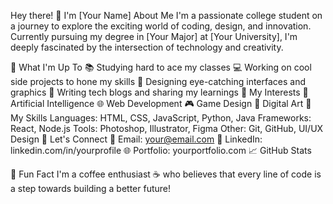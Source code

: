 Hey there! 👋 I'm [Your Name]
About Me
I'm a passionate college student on a journey to explore the exciting world of coding, design, and innovation. Currently pursuing my degree in [Your Major] at [Your University], I'm deeply fascinated by the intersection of technology and creativity.

🚀 What I'm Up To
📚 Studying hard to ace my classes
💻 Working on cool side projects to hone my skills
🎨 Designing eye-catching interfaces and graphics
📝 Writing tech blogs and sharing my learnings
🌱 My Interests
🧠 Artificial Intelligence
🌐 Web Development
🎮 Game Design
📸 Digital Art
💼 My Skills
Languages: HTML, CSS, JavaScript, Python, Java
Frameworks: React, Node.js
Tools: Photoshop, Illustrator, Figma
Other: Git, GitHub, UI/UX Design
🤝 Let's Connect
📧 Email: your@email.com
💼 LinkedIn: linkedin.com/in/yourprofile
🌐 Portfolio: yourportfolio.com
📈 GitHub Stats


🎉 Fun Fact
I'm a coffee enthusiast ☕️ who believes that every line of code is a step towards building a better future!

